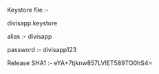 Keystore file :-

divisapp.keystore

alias :- divisapp

password :- divisapp123

Release SHA1 :- eYA+7tjknw857LVlET589TO0hS4=
